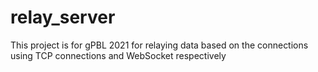 # relay_server
This project is for gPBL 2021 for relaying data based on the connections using TCP connections and WebSocket respectively


